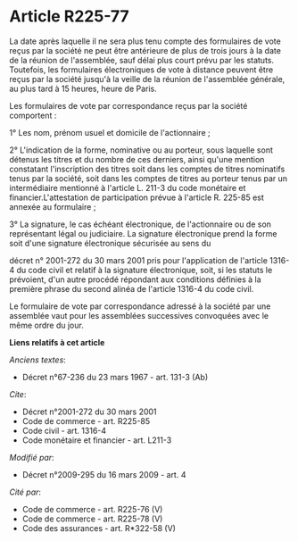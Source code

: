 # Article R225-77

La date après laquelle il ne sera plus tenu compte des formulaires de vote reçus par la société ne peut être antérieure de
plus de trois jours à la date de la réunion de l'assemblée, sauf délai plus court prévu par les statuts. Toutefois, les
formulaires électroniques de vote à distance peuvent être reçus par la société jusqu'à la veille de la réunion de l'assemblée
générale, au plus tard à 15 heures, heure de Paris. 

Les formulaires de vote par correspondance reçus par la société comportent : 

1° Les nom, prénom usuel et domicile de l'actionnaire ; 

2° L'indication de la forme, nominative ou au porteur, sous laquelle sont détenus les titres et du nombre de ces derniers,
ainsi qu'une mention constatant l'inscription des titres soit dans les comptes de titres nominatifs tenus par la société,
soit dans les comptes de titres au porteur tenus par un intermédiaire mentionné à l'article L. 211-3 du code monétaire et
financier.L'attestation de participation prévue à l'article R. 225-85 est annexée au formulaire ; 

3° La signature, le cas échéant électronique, de l'actionnaire ou de son représentant légal ou judiciaire. La signature
électronique prend la forme soit d'une signature électronique sécurisée au sens du 

décret n° 2001-272 du 30 mars 2001 
pris pour l'application de l'article 1316-4 du code civil et relatif à la signature électronique, soit, si les statuts le
prévoient, d'un autre procédé répondant aux conditions définies à la première phrase du second alinéa de l'article 1316-4 du
code civil. 

Le formulaire de vote par correspondance adressé à la société par une assemblée vaut pour les assemblées successives
convoquées avec le même ordre du jour.

**Liens relatifs à cet article**

_Anciens textes_:

  - Décret n°67-236 du 23 mars 1967 - art. 131-3 (Ab)

_Cite_:

  - Décret n°2001-272 du 30 mars 2001
  - Code de commerce - art. R225-85
  - Code civil - art. 1316-4
  - Code monétaire et financier - art. L211-3

_Modifié par_:

  - Décret n°2009-295 du 16 mars 2009 - art. 4

_Cité par_:

  - Code de commerce - art. R225-76 (V)
  - Code de commerce - art. R225-78 (V)
  - Code des assurances - art. R*322-58 (V)

